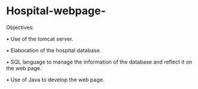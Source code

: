 # Hospital-webpage-

Objectives: 

•	Use of the tomcat server. 

•	Elaboration of the hospital database. 

•	SQL language to manage the information of the database and reflect it on the web page. 

•	Use of Java to develop the web page.

